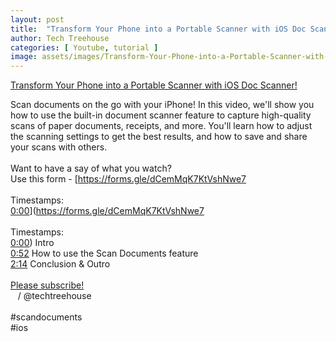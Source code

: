 ```yaml
---
layout: post
title:  "Transform Your Phone into a Portable Scanner with iOS Doc Scanner!"
author: Tech Treehouse
categories: [ Youtube, tutorial ]
image: assets/images/Transform-Your-Phone-into-a-Portable-Scanner-with-iOS-Doc-Scanner!.jpg
---
```


[Transform Your Phone into a Portable Scanner with iOS Doc Scanner!](https://youtube.com/watch?v=_vwXThB4-p0)

Scan documents on the go with your iPhone! In this video, we'll show you how to use the built-in document scanner feature to capture high-quality scans of paper documents, receipts, and more. You'll learn how to adjust the scanning settings to get the best results, and how to save and share your scans with others.<br><br>Want to have a say of what you watch?<br>Use this form - [https://forms.gle/dCemMqK7KtVshNwe7<br><br>Timestamps:<br>[0:00](https://youtube.com/watch?v=_vwXThB4-p0&t=0)](https://forms.gle/dCemMqK7KtVshNwe7<br><br>Timestamps:<br>[0:00](https://youtube.com/watch?v=_vwXThB4-p0&t=0)) Intro<br>[0:52](https://youtube.com/watch?v=_vwXThB4-p0&t=52) How to use the Scan Documents feature<br>[2:14](https://youtube.com/watch?v=_vwXThB4-p0&t=134) Conclusion & Outro<br><br>[Please subscribe!](https://youtube.com/techtreehouse/?sub_confirmation=1)<br>   / @techtreehouse  <br><br>#scandocuments <br>#ios
